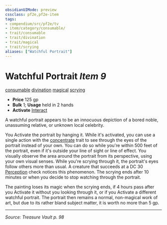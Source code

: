 ```yaml
---
obsidianUIMode: preview
cssclass: pf2e,pf2e-item
tags:
- compendium/src/pf2e/tv
- item/category/consumable/
- trait/consumable
- trait/divination
- trait/magical
- trait/scrying
aliases: ["Watchful Portrait"]
---
```

# Watchful Portrait *Item 9*  
[consumable](consumable.md "Consumable Item Trait")  [divination](divination.md "Divination School Trait")  [magical](magical.md "Magical Item Trait")  [scrying](Reference/Rules/Traits/scrying.md "Scrying Effect Trait")  

- **Price** 125 gp
- **Bulk** 1; **Usage** held in 2 hands
- **Activate** [Interact](interact.md)

A watchful portrait appears to be an innocuous depiction of a bored noble, unassuming relative, or unknown local celebrity.

You Activate the portrait by hanging it. While it's activated, you can use a single action with the [concentrate](concentrate.md "Concentrate Action & Ability Trait") trait to see through the eyes of the portrait instead of your own. You can do so while you're within 500 feet of the portrait, even if it's outside your line of sight or line of effect. You visually observe the area around the portrait from its perspective, using your own visual senses. While you're scrying through it, the portrait's eyes follow others more than usual. A creature that succeeds at a DC 30 [Perception](skills.md#Perception) check notices this phenomenon. The scrying ends after 10 minutes or when you decide to stop watching through the portrait.

The painting loses its magic when the scrying ends, if 4 hours pass after you Activate it without you looking through it, or if you Activate a different watchful portrait. The portrait then remains a normal, non-magical work of art, but due to its rather bland subject matter, it is worth no more than 5 gp.


---
*Source: Treasure Vault p. 98*